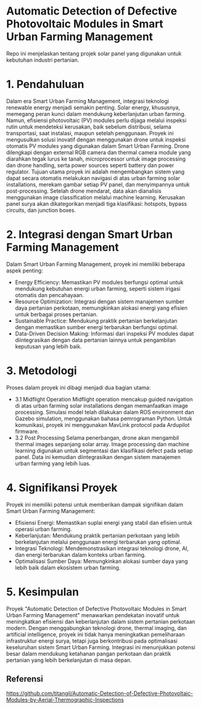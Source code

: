 # Automatic Detection of Defective Photovoltaic Modules in Smart Urban Farming Management
Repo ini menjelaskan tentang projek solar panel yang digunakan untuk kebutuhan industri pertanian.

# 1. Pendahuluan
   Dalam era Smart Urban Farming Management, integrasi teknologi renewable energy menjadi semakin penting. Solar energy, khususnya, memegang peran kunci dalam mendukung keberlanjutan urban farming. Namun, efisiensi photovoltaic (PV) modules perlu dijaga melalui inspeksi rutin untuk mendeteksi kerusakan, baik sebelum distribusi, selama transportasi, saat instalasi, maupun setelah penggunaan.
   Proyek ini mengusulkan solusi inovatif dengan menggunakan drone untuk inspeksi otomatis PV modules yang digunakan dalam Smart Urban Farming. Drone dilengkapi dengan external RGB camera dan thermal camera module yang diarahkan tegak lurus ke tanah, microprocessor untuk image processing dan drone handling, serta power sources seperti battery dan power regulator.
   Tujuan utama proyek ini adalah mengembangkan sistem yang dapat secara otomatis melakukan navigasi di atas urban farming solar installations, merekam gambar setiap PV panel, dan menyimpannya untuk post-processing. Setelah drone mendarat, data akan dianalisis menggunakan image classification melalui machine learning. Kerusakan panel surya akan dikategorikan menjadi tiga klasifikasi: hotspots, bypass circuits, dan junction boxes.

# 2. Integrasi dengan Smart Urban Farming Management
   Dalam Smart Urban Farming Management, proyek ini memiliki beberapa aspek penting:
- Energy Efficiency: Memastikan PV modules berfungsi optimal untuk mendukung kebutuhan energi urban farming, seperti sistem irigasi otomatis dan pencahayaan.
- Resource Optimization: Integrasi dengan sistem manajemen sumber daya pertanian perkotaan, memungkinkan alokasi energi yang efisien untuk berbagai proses pertanian.
- Sustainable Practice: Mendukung praktik pertanian berkelanjutan dengan memastikan sumber energi terbarukan berfungsi optimal.
- Data-Driven Decision Making: Informasi dari inspeksi PV modules dapat diintegrasikan dengan data pertanian lainnya untuk pengambilan keputusan yang lebih baik.

# 3. Metodologi
Proses dalam proyek ini dibagi menjadi dua bagian utama:
- 3.1 Midflight Operation
   Midflight operation mencakup guided navigation di atas urban farming solar installations dengan memanfaatkan image processing. Simulasi model telah dilakukan dalam ROS environment dan Gazebo simulation, menggunakan bahasa pemrograman Python. Untuk komunikasi, proyek ini menggunakan MavLink protocol pada Ardupilot firmware.
- 3.2 Post Processing
   Selama penerbangan, drone akan mengambil thermal images sepanjang solar array. Image processing dan machine learning digunakan untuk segmentasi dan klasifikasi defect pada setiap panel. Data ini kemudian diintegrasikan dengan sistem manajemen urban farming yang lebih luas.

# 4. Signifikansi Proyek
   Proyek ini memiliki potensi untuk memberikan dampak signifikan dalam Smart Urban Farming Management:
- Efisiensi Energi: Memastikan suplai energi yang stabil dan efisien untuk operasi urban farming.
- Keberlanjutan: Mendukung praktik pertanian perkotaan yang lebih berkelanjutan melalui penggunaan energi terbarukan yang optimal.
- Integrasi Teknologi: Mendemonstrasikan integrasi teknologi drone, AI, dan energi terbarukan dalam konteks urban farming.
- Optimalisasi Sumber Daya: Memungkinkan alokasi sumber daya yang lebih baik dalam ekosistem urban farming.

# 5. Kesimpulan
   Proyek "Automatic Detection of Defective Photovoltaic Modules in Smart Urban Farming Management" menawarkan pendekatan inovatif untuk meningkatkan efisiensi dan keberlanjutan dalam sistem pertanian perkotaan modern. Dengan menggabungkan teknologi drone, thermal imaging, dan artificial intelligence, proyek ini tidak hanya meningkatkan pemeliharaan infrastruktur energi surya, tetapi juga berkontribusi pada optimalisasi keseluruhan sistem Smart Urban Farming. Integrasi ini menunjukkan potensi besar dalam mendukung ketahanan pangan perkotaan dan praktik pertanian yang lebih berkelanjutan di masa depan.

## Referensi
https://github.com/titangil/Automatic-Detection-of-Defective-Photovoltaic-Modules-by-Aerial-Thermographic-Inspections
